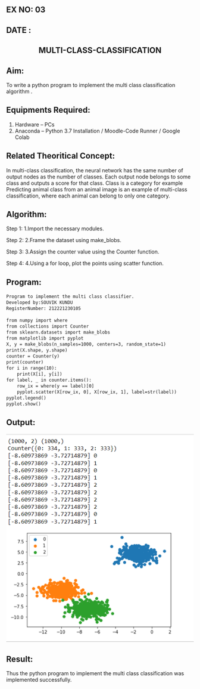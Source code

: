 ## EX NO: 03

## DATE :

## <p align = 'center'>MULTI-CLASS-CLASSIFICATION</p>
## Aim:
To write a python program to implement the multi class classification algorithm .

## Equipments Required:
1. Hardware – PCs
2. Anaconda – Python 3.7 Installation / Moodle-Code Runner / Google Colab

## Related Theoritical Concept:

In multi-class classification, the neural network has the same number of output nodes as the number of classes. Each output node belongs to some class and outputs a score for that class. Class is a category for example Predicting animal class from an animal image is an example of multi-class classification, where each animal can belong to only one category.


## Algorithm:

Step 1:
1.Import the necessary modules.

Step 2:
2.Frame the dataset using make_blobs.

Step 3:
3.Assign the counter value using the Counter function.

Step 4:
4.Using a for loop, plot the points using scatter function.
## Program:
```
Program to implement the multi class classifier.
Developed by:SOUVIK KUNDU
RegisterNumber: 212221230105

from numpy import where
from collections import Counter
from sklearn.datasets import make_blobs
from matplotlib import pyplot
X, y = make_blobs(n_samples=1000, centers=3, random_state=1)
print(X.shape, y.shape)
counter = Counter(y)
print(counter)
for i in range(10):
    print(X[i], y[i])
for label, _ in counter.items():
	row_ix = where(y == label)[0]
	pyplot.scatter(X[row_ix, 0], X[row_ix, 1], label=str(label))
pyplot.legend()
pyplot.show()
```

## Output:
![multi class classification plot](34.png)


## Result:
Thus the python program to implement the multi class classification was implemented successfully.
